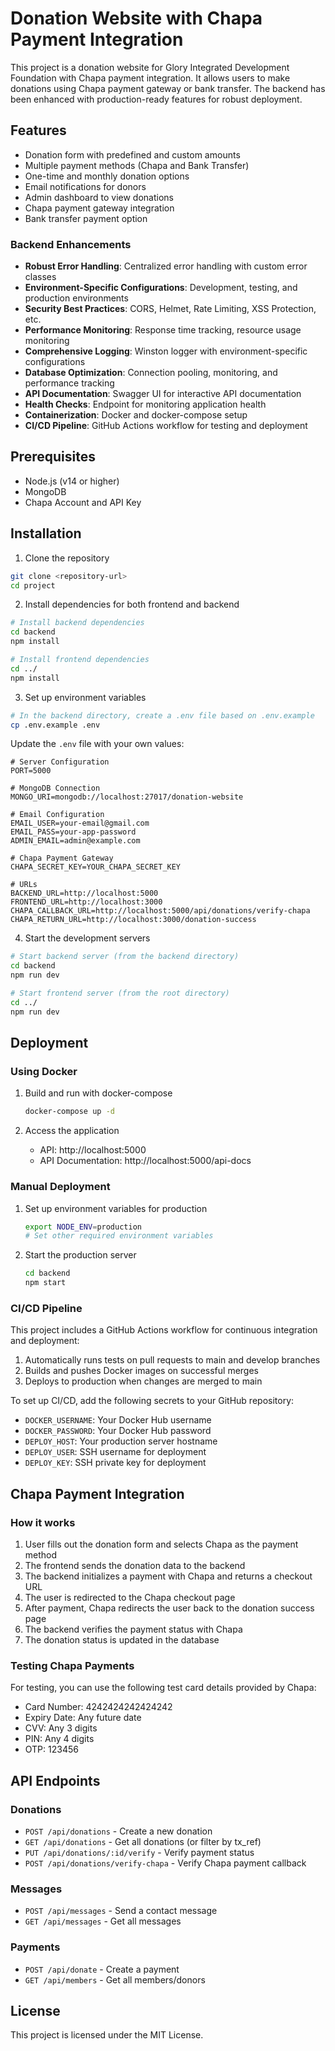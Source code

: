 # Donation Website with Chapa Payment Integration

This project is a donation website for Glory Integrated Development Foundation with Chapa payment integration. It allows users to make donations using Chapa payment gateway or bank transfer. The backend has been enhanced with production-ready features for robust deployment.

## Features

- Donation form with predefined and custom amounts
- Multiple payment methods (Chapa and Bank Transfer)
- One-time and monthly donation options
- Email notifications for donors
- Admin dashboard to view donations
- Chapa payment gateway integration
- Bank transfer payment option

### Backend Enhancements

- **Robust Error Handling**: Centralized error handling with custom error classes
- **Environment-Specific Configurations**: Development, testing, and production environments
- **Security Best Practices**: CORS, Helmet, Rate Limiting, XSS Protection, etc.
- **Performance Monitoring**: Response time tracking, resource usage monitoring
- **Comprehensive Logging**: Winston logger with environment-specific configurations
- **Database Optimization**: Connection pooling, monitoring, and performance tracking
- **API Documentation**: Swagger UI for interactive API documentation
- **Health Checks**: Endpoint for monitoring application health
- **Containerization**: Docker and docker-compose setup
- **CI/CD Pipeline**: GitHub Actions workflow for testing and deployment

## Prerequisites

- Node.js (v14 or higher)
- MongoDB
- Chapa Account and API Key

## Installation

1. Clone the repository

```bash
git clone <repository-url>
cd project
```

2. Install dependencies for both frontend and backend

```bash
# Install backend dependencies
cd backend
npm install

# Install frontend dependencies
cd ../
npm install
```

3. Set up environment variables

```bash
# In the backend directory, create a .env file based on .env.example
cp .env.example .env
```

Update the `.env` file with your own values:

```
# Server Configuration
PORT=5000

# MongoDB Connection
MONGO_URI=mongodb://localhost:27017/donation-website

# Email Configuration
EMAIL_USER=your-email@gmail.com
EMAIL_PASS=your-app-password
ADMIN_EMAIL=admin@example.com

# Chapa Payment Gateway
CHAPA_SECRET_KEY=YOUR_CHAPA_SECRET_KEY

# URLs
BACKEND_URL=http://localhost:5000
FRONTEND_URL=http://localhost:3000
CHAPA_CALLBACK_URL=http://localhost:5000/api/donations/verify-chapa
CHAPA_RETURN_URL=http://localhost:3000/donation-success
```

4. Start the development servers

```bash
# Start backend server (from the backend directory)
cd backend
npm run dev

# Start frontend server (from the root directory)
cd ../
npm run dev
```

## Deployment

### Using Docker

1. Build and run with docker-compose
   ```bash
   docker-compose up -d
   ```

2. Access the application
   - API: http://localhost:5000
   - API Documentation: http://localhost:5000/api-docs

### Manual Deployment

1. Set up environment variables for production
   ```bash
   export NODE_ENV=production
   # Set other required environment variables
   ```

2. Start the production server
   ```bash
   cd backend
   npm start
   ```

### CI/CD Pipeline

This project includes a GitHub Actions workflow for continuous integration and deployment:

1. Automatically runs tests on pull requests to main and develop branches
2. Builds and pushes Docker images on successful merges
3. Deploys to production when changes are merged to main

To set up CI/CD, add the following secrets to your GitHub repository:
- `DOCKER_USERNAME`: Your Docker Hub username
- `DOCKER_PASSWORD`: Your Docker Hub password
- `DEPLOY_HOST`: Your production server hostname
- `DEPLOY_USER`: SSH username for deployment
- `DEPLOY_KEY`: SSH private key for deployment

## Chapa Payment Integration

### How it works

1. User fills out the donation form and selects Chapa as the payment method
2. The frontend sends the donation data to the backend
3. The backend initializes a payment with Chapa and returns a checkout URL
4. The user is redirected to the Chapa checkout page
5. After payment, Chapa redirects the user back to the donation success page
6. The backend verifies the payment status with Chapa
7. The donation status is updated in the database

### Testing Chapa Payments

For testing, you can use the following test card details provided by Chapa:

- Card Number: 4242424242424242
- Expiry Date: Any future date
- CVV: Any 3 digits
- PIN: Any 4 digits
- OTP: 123456

## API Endpoints

### Donations

- `POST /api/donations` - Create a new donation
- `GET /api/donations` - Get all donations (or filter by tx_ref)
- `PUT /api/donations/:id/verify` - Verify payment status
- `POST /api/donations/verify-chapa` - Verify Chapa payment callback

### Messages

- `POST /api/messages` - Send a contact message
- `GET /api/messages` - Get all messages

### Payments

- `POST /api/donate` - Create a payment
- `GET /api/members` - Get all members/donors

## License

This project is licensed under the MIT License.